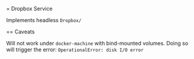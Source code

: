 = Dropbox Service

Implements headless `Dropbox/`

== Caveats

Will not work under `docker-machine` with bind-mounted volumes. Doing so will trigger the error: `OperationalError: disk I/O error`
